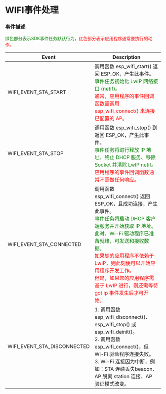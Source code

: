 # WIFI事件处理


### 事件描述
<font color='green'>绿色部分表示SDK事件任务默认行为，</font><font color='red'>红色部分表示应用程序通常要执行的动作。</font>


| Event | Description |
|-------|-------------|
| WIFI_EVENT_STA_START | 调用函数 esp_wifi_start() 返回 ESP_OK，产生此事件。<br><font color='green'>事件任务初始化 LwIP 网络接口 (netif)。</font><br><font color='red'>通常，应用程序的事件回调函数需调用 esp_wifi_connect() 来连接已配置的 AP。</font> |
| WIFI_EVENT_STA_STOP | 调用函数 esp_wifi_stop() 到返回 ESP_OK，产生此事件。<br><font color='green'>事件任务将进行释放 IP 地址、终止 DHCP 服务、移除 Socket 并清除 LwIP netif。</font><br><font color='red'>应用程序的事件回调函数通常不需做任何响应。</font> |
| WIFI_EVENT_STA_CONNECTED | 调用函数 esp_wifi_connect() 返回 ESP_OK，且成功连接，产生此事件。<br><font color='green'>事件任务将启动 DHCP 客户端服务并开始获取 IP 地址。此时，Wi-Fi 驱动程序已准备就绪，可发送和接收数据。</font><br><font color='red'>如果您的应用程序不依赖于 LwIP，则此刻便可以开始应用程序开发工作。<br>但是，如果您的应用程序需基于 LwIP 进行，则还需等待 got ip 事件发生后才可开始。</font> |
| WIFI_EVENT_STA_DISCONNECTED | 1. 调用函数 esp_wifi_disconnect()、esp_wifi_stop() 或 esp_wifi_deinit()。<br>2. 调用函数 esp_wifi_connect()，但 Wi-Fi 驱动程序连接失败。<br>3. Wi-Fi 连接因为中断，例如：STA 连续丢失beacon、AP 脱离 station 连接、AP 验证模式改变。<br> |
